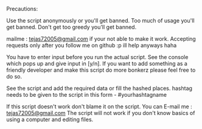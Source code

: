   Precautions:

  Use the script anonymously or you'll get banned.
  Too much of usage you'll get banned.
  Don't get too greedy you'll get banned.
  
  mailme : tejas72005@gmail.com if your not able to make it work. Accepting requests only after you follow me on github :p ill help anyways haha


You have to enter input before you run the actual script.
See the console which pops up and give input in [y/n].
If you want to add something as a friendly developer and make this script do more bonkerz please feel free to do so.

See the script and add the required data or fill the hashed places.
hashtag needs to be given to the script in this form - #yourhashtagname

If this script doesn't work don't blame it on the script. You can E-mail me : tejas72005@gmail.com
The script will not work if you don't know basics of using a computer and editing files.


